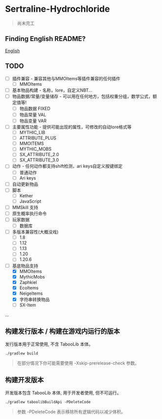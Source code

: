 # Sertraline-Hydrochloride

> 尚未完工

## Finding English README?

[English](README_EN.md)


## TODO

- [ ] 插件兼容 - 兼容其他与MMOItems等插件兼容的任何插件
  - [ ] MMOItems
- [ ] 基本物品构建 - 名称，lore，自定义NBT...
- [ ] 物品数据/常量/变量储存 - 可以用在任何地方，包括权重分组，数学公式，额定值等!
  - [ ] 物品数据 FIXED
  - [ ] 物品常量 VAL
  - [ ] 物品变量 VAR
- [ ] 主要属性功能 - 提供可能出现的属性，可修改的自动lore格式等
  - [ ] MYTHIC_LIB
  - [ ] ATTRIBUTE_PLUS
  - [ ] MMOITEMS
  - [ ] MYTHIC_MOBS
  - [ ] SX_ATTRIBUTE_2.0
  - [ ] SX_ATTRIBUTE_3.0
- [ ] 动作 - 任何动作都支持shift检测，ari keys自定义按键绑定
  - [ ] 普通动作
  - [ ] Ari keys
- [ ] 自动更新物品
- [ ] 脚本
  - [ ] Kether
  - [ ] JavaScript
- [ ] MMSkill 支持
- [ ] 原生概率执行命令
- [ ] 玩家数据
  - [ ] 数据库
- [ ] 多版本兼容性(大概没戏)
  - [ ] 1.8
  - [ ] 1.12
  - [ ] 1.13
  - [ ] 1.20
  - [ ] 1.20.6
- [ ] 基底物品支持
  - [x] MMOItems
  - [x] MythicMobs
  - [x] Zaphkiel
  - [x] EcoItems
  - [x] NeigeItems
  - [x] 字符串转换物品
  - [ ] SX-Item

...

## 构建发行版本 / 构建在游戏内运行的版本

发行版本用于正常使用, 不含 TabooLib 本体。

```
./gradlew build
```

> 在部分情况下你可能需要使用 -Xskip-prerelease-check 参数。
> 
## 构建开发版本

开发版本包含 TabooLib 本体, 用于开发者使用, 但不可运行。

```
./gradlew taboolibBuildApi -PDeleteCode
```

> 参数 -PDeleteCode 表示移除所有逻辑代码以减少体积。
